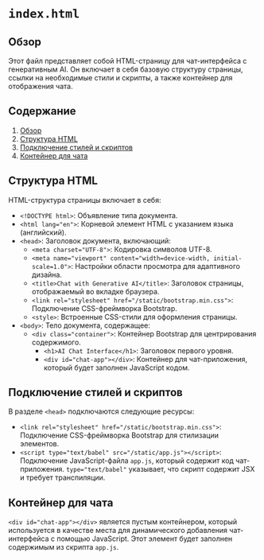 # `index.html`

## Обзор

Этот файл представляет собой HTML-страницу для чат-интерфейса с генеративным AI. Он включает в себя базовую структуру страницы, ссылки на необходимые стили и скрипты, а также контейнер для отображения чата.

## Содержание

1. [Обзор](#обзор)
2. [Структура HTML](#структура-html)
3. [Подключение стилей и скриптов](#подключение-стилей-и-скриптов)
4. [Контейнер для чата](#контейнер-для-чата)

## Структура HTML

HTML-структура страницы включает в себя:

-   `<!DOCTYPE html>`: Объявление типа документа.
-   `<html lang="en">`: Корневой элемент HTML с указанием языка (английский).
-   `<head>`: Заголовок документа, включающий:
    -   `<meta charset="UTF-8">`: Кодировка символов UTF-8.
    -   `<meta name="viewport" content="width=device-width, initial-scale=1.0">`: Настройки области просмотра для адаптивного дизайна.
    -   `<title>Chat with Generative AI</title>`: Заголовок страницы, отображаемый во вкладке браузера.
    -   `<link rel="stylesheet" href="/static/bootstrap.min.css">`: Подключение CSS-фреймворка Bootstrap.
    -   `<style>`: Встроенные CSS-стили для оформления страницы.
-   `<body>`: Тело документа, содержащее:
    -   `<div class="container">`: Контейнер Bootstrap для центрирования содержимого.
        -   `<h1>AI Chat Interface</h1>`: Заголовок первого уровня.
        -   `<div id="chat-app"></div>`: Контейнер для чат-приложения, который будет заполнен JavaScript кодом.

## Подключение стилей и скриптов

В разделе `<head>` подключаются следующие ресурсы:

-   `<link rel="stylesheet" href="/static/bootstrap.min.css">`: Подключение CSS-фреймворка Bootstrap для стилизации элементов.
-   `<script type="text/babel" src="/static/app.js"></script>`: Подключение JavaScript-файла `app.js`, который содержит код чат-приложения. `type="text/babel"` указывает, что скрипт содержит JSX и требует транспиляции.

## Контейнер для чата

`<div id="chat-app"></div>` является пустым контейнером, который используется в качестве места для динамического добавления чат-интерфейса с помощью JavaScript. Этот элемент будет заполнен содержимым из скрипта `app.js`.